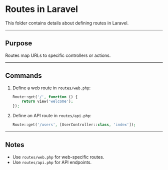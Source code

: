 # Routes in Laravel

This folder contains details about defining routes in Laravel.

---

## Purpose

Routes map URLs to specific controllers or actions.

---

## Commands

1. Define a web route in `routes/web.php`:
   ```php
   Route::get('/', function () {
       return view('welcome');
   });
   ```

2. Define an API route in `routes/api.php`:
   ```php
   Route::get('/users', [UserController::class, 'index']);
   ```

---

## Notes

- Use `routes/web.php` for web-specific routes.
- Use `routes/api.php` for API endpoints.
